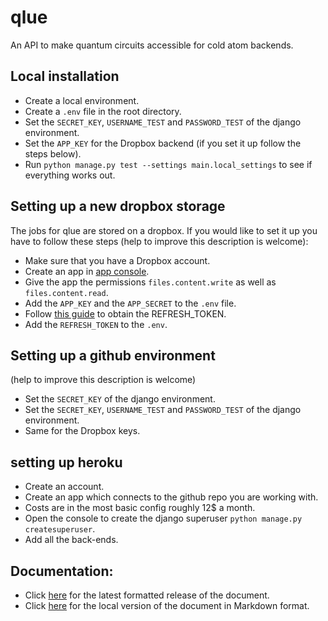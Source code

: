 # qlue
An API to make quantum circuits accessible for cold atom backends.

## Local installation 
- Create a local environment.
- Create a `.env` file in the root directory.
- Set the `SECRET_KEY`, `USERNAME_TEST` and `PASSWORD_TEST` of the django environment.
- Set the `APP_KEY` for the Dropbox backend (if you set it up follow the steps below). 
- Run `python manage.py test --settings main.local_settings` to see if everything works out.

## Setting up a new dropbox storage
The jobs for qlue are stored on a dropbox. If you would like to set it up you have to follow these steps (help to improve this description is welcome):

- Make sure that you have a Dropbox account.
- Create an app in [app console](https://www.dropbox.com/developers/apps).
- Give the app the permissions `files.content.write` as well as `files.content.read`.
- Add the `APP_KEY` and the `APP_SECRET` to the `.env` file. 
- Follow [this guide](https://www.dropboxforum.com/t5/Dropbox-API-Support-Feedback/Get-refresh-token-from-access-token/td-p/596739) to obtain the REFRESH_TOKEN.
- Add the `REFRESH_TOKEN` to the `.env`.

## Setting up a github environment  
(help to improve this description is welcome)
- Set the `SECRET_KEY` of the django environment.
- Set the `SECRET_KEY`, `USERNAME_TEST` and `PASSWORD_TEST` of the django environment.
- Same for the Dropbox keys.

## setting up heroku
- Create an account.
- Create an app which connects to the github repo you are working with.
- Costs are in the most basic config roughly 12$ a month.
- Open the console to create the django superuser `python manage.py createsuperuser`.
- Add all the back-ends.

## Documentation:
* Click [here](https://alqor-ug.github.io/qlued/) for the latest formatted release of the document.
* Click [here](docs/index.md) for the local version of the document in Markdown format.
